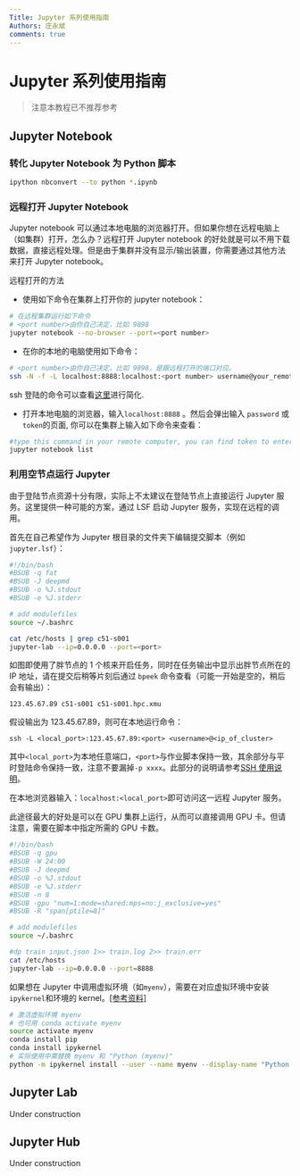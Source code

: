 ```yaml
---
Title: Jupyter 系列使用指南
Authors: 庄永斌
comments: true
---
```


# Jupyter 系列使用指南

> 注意本教程已不推荐参考

## Jupyter Notebook

### 转化 Jupyter Notebook 为 Python 脚本

```bash
ipython nbconvert --to python *.ipynb
```

### 远程打开 Jupyter Notebook

Jupyter notebook 可以通过本地电脑的浏览器打开。但如果你想在远程电脑上（如集群）打开，怎么办？远程打开 Jupyter notebook 的好处就是可以不用下载数据，直接远程处理。但是由于集群并没有显示/输出装置，你需要通过其他方法来打开 Jupyter notebook。

远程打开的方法

- 使用如下命令在集群上打开你的 jupyter notebook：

```bash
# 在远程集群运行如下命令
# <port number>由你自己决定，比如 9898
jupyter notebook --no-browser --port=<port number>
```

- 在你的本地的电脑使用如下命令：

```bash
# <port number>由你自己决定，比如 9898，是跟远程打开的端口对应。
ssh -N -f -L localhost:8888:localhost:<port number> username@your_remote_host_name
```

ssh 登陆的命令可以查看[这里](./ssh_note.md)进行简化.

- 打开本地电脑的浏览器，输入`localhost:8888` 。然后会弹出输入 `password` 或 `token`的页面, 你可以在集群上输入如下命令来查看：

```bash
#type this command in your remote computer, you can find token to enter remote notebook
jupyter notebook list
```

### 利用空节点运行 Jupyter

由于登陆节点资源十分有限，实际上不太建议在登陆节点上直接运行 Jupyter 服务。这里提供一种可能的方案，通过 LSF 启动 Jupyter 服务，实现在远程的调用。

首先在自己希望作为 Jupyter 根目录的文件夹下编辑提交脚本（例如`jupyter.lsf`）：

```bash
#!/bin/bash
#BSUB -q fat
#BSUB -J deepmd
#BSUB -o %J.stdout
#BSUB -e %J.stderr

# add modulefiles
source ~/.bashrc

cat /etc/hosts | grep c51-s001
jupyter-lab --ip=0.0.0.0 --port=<port>
```

如图即使用了胖节点的 1 个核来开启任务，同时在任务输出中显示出胖节点所在的 IP 地址，请在提交后稍等片刻后通过 `bpeek` 命令查看（可能一开始是空的，稍后会有输出）：

```
123.45.67.89 c51-s001 c51-s001.hpc.xmu
```

假设输出为 123.45.67.89，则可在本地运行命令：

```
ssh -L <local_port>:123.45.67.89:<port> <username>@<ip_of_cluster>
```

其中`<local_port>`为本地任意端口，`<port>`与作业脚本保持一致，其余部分与平时登陆命令保持一致，注意不要漏掉`-p xxxx`。此部分的说明请参考[SSH 使用说明](./ssh_note.md)。

在本地浏览器输入：`localhost:<local_port>`即可访问这一远程 Jupyter 服务。

此途径最大的好处是可以在 GPU 集群上运行，从而可以直接调用 GPU 卡。但请注意，需要在脚本中指定所需的 GPU 卡数。

```bash
#!/bin/bash
#BSUB -q gpu
#BSUB -W 24:00
#BSUB -J deepmd
#BSUB -o %J.stdout
#BSUB -e %J.stderr
#BSUB -n 8
#BSUB -gpu "num=1:mode=shared:mps=no:j_exclusive=yes"
#BSUB -R "span[ptile=8]"

# add modulefiles
source ~/.bashrc

#dp train input.json 1>> train.log 2>> train.err
cat /etc/hosts
jupyter-lab --ip=0.0.0.0 --port=8888
```

如果想在 Jupyter 中调用虚拟环境（如`myenv`），需要在对应虚拟环境中安装 `ipykernel`和环境的 kernel。[[参考资料]](https://ipython.readthedocs.io/en/stable/install/kernel_install.html)

```bash
# 激活虚拟环境 myenv
# 也可用 conda activate myenv
source activate myenv
conda install pip
conda install ipykernel
# 实际使用中需替换 myenv 和 "Python (myenv)"
python -m ipykernel install --user --name myenv --display-name "Python (myenv)"
```

## Jupyter Lab

Under construction

## Jupyter Hub

Under construction
